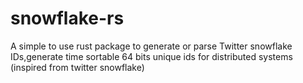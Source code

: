 # snowflake-rs
A simple to use rust package to generate or parse Twitter snowflake IDs,generate time sortable 64 bits unique ids for distributed systems (inspired from twitter snowflake)
